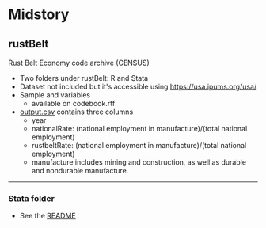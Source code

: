 # Midstory
## rustBelt
Rust Belt Economy code archive (CENSUS)
- Two folders under rustBelt: R and Stata
- Dataset not included but it's accessible using https://usa.ipums.org/usa/
- Sample and variables
  - available on codebook.rtf
- [output.csv](./rustBelt/stata/output.csv) contains three columns
  - year
  - nationalRate: (national employment in manufacture)/(total national employment)
  - rustbeltRate: (national employment in manufacture)/(total national employment)  
  - manufacture includes mining and construction, as well as durable and nondurable manufacture.
**************
### Stata folder
- See the [README](./rustBelt/stata/README.md)
